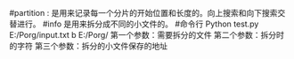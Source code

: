 #partition :
是用来记录每一个分片的开始位置和长度的。向上搜索和向下搜索交替进行。
#info
是用来拆分成不同的小文件的。
#命令行
Python test.py E:/Porg/input.txt b E:/Porg/
第一个参数：需要拆分的文件
第二个参数：拆分时的字符
第三个参数：拆分的小文件保存的地址
